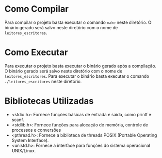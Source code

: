 # Como Compilar
Para compilar o projeto basta executar o comando `make` neste diretório. O binário gerado será salvo neste diretório com o nome de `leitores_escritores`.

# Como Executar
Para executar o projeto basta executar o binário gerado após a compilação. O binário gerado será salvo neste diretório com o nome de `leitores_escritores`. Para executar o binário basta executar o comando `./leitores_escritores` neste diretório.

# Bibliotecas Utilizadas
- <stdio.h>: Fornece funções básicas de entrada e saída, como printf e scanf.
- <stdlib.h>: Fornece funções para alocação de memória, controle de processos e conversões
- <pthread.h>: Fornece a biblioteca de threads POSIX (Portable Operating System Interface).
- <unistd.h>: Fornece a interface para funções do sistema operacional UNIX/Linux.
